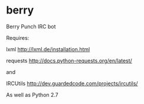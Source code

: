 berry
=====

Berry Punch IRC bot

Requires:

lxml http://lxml.de/installation.html

requests http://docs.python-requests.org/en/latest/

and

IRCUtils http://dev.guardedcode.com/projects/ircutils/

As well as Python 2.7
